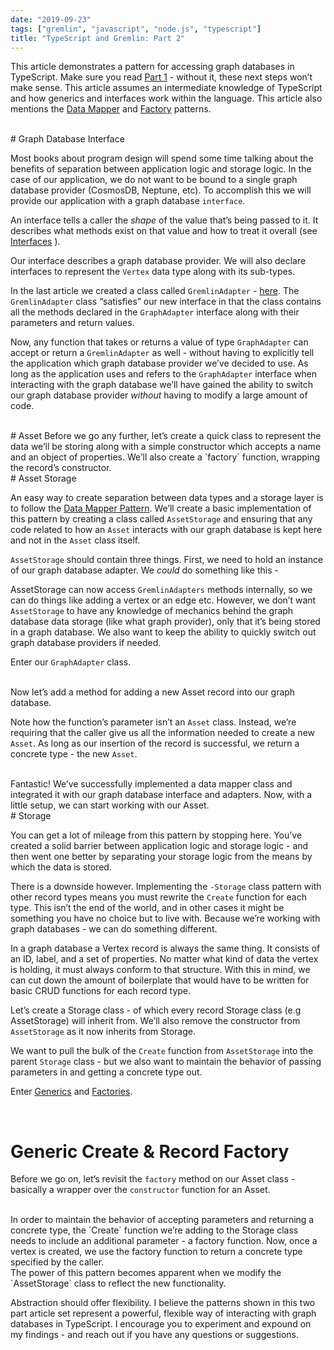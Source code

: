```yaml
---
date: "2019-09-23"
tags: ["gremlin", "javascript", "node.js", "typescript"]
title: "TypeScript and Gremlin: Part 2"
---
```


<style type="text/css">
  .gist-file
  .gist-data {max-height: 700px}

</style>

This article demonstrates a pattern for accessing graph databases in TypeScript. Make sure you read [Part 1](https://notyourlanguage.com/post/gremlin-typescript-1/) - without it, these next steps won’t make sense. This article assumes an intermediate knowledge of TypeScript and how generics and interfaces work within the language. This article also mentions the [Data Mapper](https://www.js-data.io/docs/data-mapper-pattern) and [Factory](https://en.wikipedia.org/wiki/Factory_method_pattern) patterns.

<br>
# Graph Database Interface

Most books about program design will spend some time talking about the benefits of separation between application logic and storage logic. In the case of our application, we do not want to be bound to a single graph database provider (CosmosDB, Neptune, etc). To accomplish this we will provide our application with a graph database `interface`.

An interface tells a caller the _shape_ of the value that’s being passed to it. It describes what methods exist on that value and how to treat it overall (see [Interfaces](https://www.typescriptlang.org/docs/handbook/interfaces.html) ).

Our interface describes a graph database provider. We will also declare interfaces to represent the `Vertex` data type along with its sub-types.

<script src="https://gist.github.com/DnOberon/551c6a6fc886f3cf56d123be82dfe8a9.js"></script>

In the last article we created a class called `GremlinAdapter` - [here](https://gist.github.com/DnOberon/bd02a94afffa9fc9a6af13a1b7645286#file-gremlin_adapter-ts). The `GremlinAdapter` class “satisfies” our new interface in that the class contains all the methods declared in the `GraphAdapter` interface along with their parameters and return values.

Now, any function that takes or returns a value of type `GraphAdapter` can accept or return a `GremlinAdapter` as well - without having to explicitly tell the application which graph database provider we’ve decided to use. As long as the application uses and refers to the `GraphAdapter` interface when interacting with the graph database we’ll have gained the ability to switch our graph database provider _without_ having to modify a large amount of code.

<br>
# Asset
Before we go any further, let’s create a quick class to represent the data we’ll be storing along with a simple constructor which accepts a name and an object of properties. We’ll also create a `factory` function, wrapping the record’s constructor.

<script src="https://gist.github.com/DnOberon/90ad10110d70aa965557307c7f2cdaa1.js"></script>

<br>
# Asset Storage

An easy way to create separation between data types and a storage layer is to follow the [Data Mapper Pattern](https://www.js-data.io/docs/data-mapper-pattern). We’ll create a basic implementation of this pattern by creating a class called `AssetStorage` and ensuring that any code related to how an `Asset` interacts with our graph database is kept here and not in the `Asset` class itself.

`AssetStorage` should contain three things. First, we need to hold an instance of our graph database adapter. We _could_ do something like this -

<script src="https://gist.github.com/DnOberon/3766301b0d6cce5af0bc8bbf417e165f.js"></script>

AssetStorage can now access `GremlinAdapters` methods internally, so we can do things like adding a vertex or an edge etc. However, we don’t want `AssetStorage` to have any knowledge of mechanics behind the graph database data storage (like what graph provider), only that it’s being stored in a graph database. We also want to keep the ability to quickly switch out graph database providers if needed.

Enter our `GraphAdapter` class.

<script src="https://gist.github.com/DnOberon/367c2682c0f20e122eea9aa61d0e8673.js"></script>

<br>
Now let’s add a method for adding a new Asset record into our graph database. 
<script src="https://gist.github.com/DnOberon/5f2bb6f2f3f5d1791b09689ae325b175.js"></script>

Note how the function’s parameter isn’t an `Asset` class. Instead, we’re requiring that the caller give us all the information needed to create a new `Asset`. As long as our insertion of the record is successful, we return a concrete type - the new `Asset`.

<br>
Fantastic! We’ve successfully implemented a data mapper class and integrated it with our graph database interface and adapters. Now, with a little setup, we can start working with our Asset.

<script src="https://gist.github.com/DnOberon/16ea1d6102a869e025ee754bb4129fce.js"></script>

<br>
# Storage

You can get a lot of mileage from this pattern by stopping here. You’ve created a solid barrier between application logic and storage logic - and then went one better by separating your storage logic from the means by which the data is stored.

There is a downside however. Implementing the `-Storage` class pattern with other record types means you must rewrite the `Create` function for each type. This isn’t the end of the world, and in other cases it might be something you have no choice but to live with. Because we’re working with graph databases - we can do something different.

In a graph database a Vertex record is always the same thing. It consists of an ID, label, and a set of properties. No matter what kind of data the vertex is holding, it must always conform to that structure. With this in mind, we can cut down the amount of boilerplate that would have to be written for basic CRUD functions for each record type.

Let’s create a Storage class - of which every record Storage class (e.g AssetStorage) will inherit from. We’ll also remove the constructor from `AssetStorage` as it now inherits from Storage.

<script src="https://gist.github.com/DnOberon/b0a5e724359b5129277a26e5de24b157.js"></script>

We want to pull the bulk of the `Create` function from `AssetStorage` into the parent `Storage` class - but we also want to maintain the behavior of passing parameters in and getting a concrete type out.

Enter [Generics](https://www.typescriptlang.org/docs/handbook/generics.html) and [Factories](https://en.wikipedia.org/wiki/Factory_method_pattern).

<br>

# Generic Create & Record Factory

Before we go on, let’s revisit the `factory` method on our Asset class - basically a wrapper over the `constructor` function for an Asset.

<script src="https://gist.github.com/DnOberon/242d58ba3d4973febe2f07ad5210b2fe.js"></script>

<br>
In order to maintain the behavior of accepting parameters and returning a concrete type, the `Create` function we’re adding to the Storage class needs to include an additional parameter - a factory function. Now, once a vertex is created, we use the factory function to return a concrete type specified by the caller.

<script src="https://gist.github.com/DnOberon/7c974b8b9bcd9e4fbfcd8e53ebf28aa0.js"></script>

<br>
The power of this pattern becomes apparent when we modify the `AssetStorage` class to reflect the new functionality.

<script src="https://gist.github.com/DnOberon/7aed7858df2c4a24fbc98b9f8642bc5a.js"></script>

<br>

Abstraction should offer flexibility. I believe the patterns shown in this two part article set represent a powerful, flexible way of interacting with graph databases in TypeScript. I encourage you to experiment and expound on my findings - and reach out if you have any questions or suggestions.
